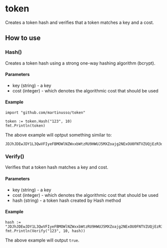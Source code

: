 # token 

Creates a token hash and verifies that a token matches a key and a cost.

## How to use

### Hash()

Creates a token hash using a strong one-way hashing algorithm (bcrypt).

#### Parameters

- key (string) - a key
- cost (integer) - which denotes the algorithmic cost that should be used

#### Example

```
import "github.com/martinusso/token"

token := token.Hash("123", 10)
fmt.Println(token)
```

The above example will optput something similar to:

```
JDJhJDEwJDY1L3QwVFIyeFBMOWlNZWxxbWtzRU9HWUJ5MXZoajg2NExOU0FNTVZUQjEzR3dndjExTlYy
```


### Verify()

Verifies that a token hash matches a key and cost.

#### Parameters

- key (string) - a key
- cost (integer) - which denotes the algorithmic cost that should be used
- hash (string) - a token hash created by Hash method

#### Example

```
hash := "JDJhJDEwJDY1L3QwVFIyeFBMOWlNZWxxbWtzRU9HWUJ5MXZoajg2NExOU0FNTVZUQjEzR3dndjExTlYy"
fmt.Println(Verify("123", 10, hash))
```

The above example will output `true`.
